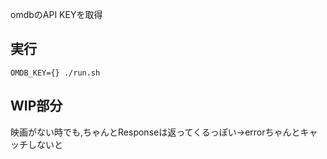 omdbのAPI KEYを取得

## 実行
```
OMDB_KEY={} ./run.sh
```

## WIP部分
映画がない時でも,ちゃんとResponseは返ってくるっぽい→errorちゃんとキャッチしないと

